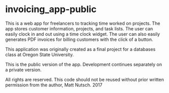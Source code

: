 # invoicing_app-public

This is a web app for freelancers to tracking time worked on projects. The app stores customer information, projects, and task lists. 
The user can easily clock in and out using a time clock widget. The user can also easily generates PDF invoices for billing customers with the click of a button. 

This application was originally created as a final project for a databases class at Oregon State University. 

This is the public version of the app. Development continues separately on a private version.

All rights are reserved. This code should not be reused without prior written permission from the author, Matt Nutsch. 2017
